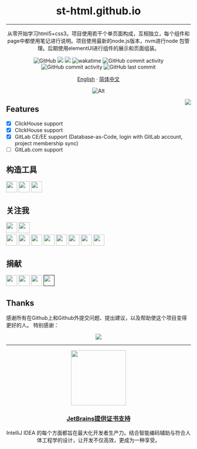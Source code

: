 [//]: # (居中组件)
<h1 align="center">
  <br>st-html.github.io<br>
</h1>

---

<p align="center">从零开始学习html5+css3。项目使用若干个单页面构成，互相独立，每个组件和page中都使用笔记进行说明。项目使用最新的node.js版本，nvm进行node
包管理。后期使用elementUI进行组件的展示和页面组装。</p>

<div align="center">

<img alt="GitHub" src="https://img.shields.io/github/license/wo1261931780/st-java.github.io?style=for-the-badge" >
<img src="https://img.shields.io/badge/java-17-%23ED8B00.svg?style=for-the-badge&logo=java&logoColor=white" >
<img src="https://komarev.com/ghpvc/?username=wo1261931780&style=for-the-badge&label=profile views">
<img src="https://wakatime.com/badge/user/2e3dbad1-9754-4463-8b48-badfed379466/project/1f95b019-406c-4718-a040-981acab28903.svg?color=%23ca3e47&style=for-the-badge" alt="wakatime" >
<img alt="GitHub commit activity" src="https://img.shields.io/github/commit-activity/w/wo1261931780/st-java.github.io?color=%23ca3e47&style=for-the-badge">
<img alt="GitHub commit activity" src="https://img.shields.io/github/commit-activity/m/wo1261931780/st-java.github.io?color=%23ca3e47&style=for-the-badge">
<img alt="GitHub last commit" src="https://img.shields.io/github/last-commit/wo1261931780/st-java.github.io?color=%23ca3e47&style=for-the-badge">

<p align="center">
    <a href="README.md">English</a>
    ·
    <a href="README_cn.md">简体中文</a>   
<p/>

[//]: # (st-html.github.io)
![Alt](https://repobeats.axiom.co/api/embed/b979112ed5a8ef2ae7cbcd9ad27e180a1a993f60.svg "Repobeats analytics image")

</div>

<p>
  <img  align='right' src="https://app.fossa.com/api/projects/git%2Bgithub.com%2Fwo1261931780%2Fst-java.github.io.svg?type=large">
</p>

## Features

- [x] ClickHouse support
- [x] ClickHouse support
- [x] GitLab CE/EE support (Database-as-Code, login with GitLab account, project membership sync)
- [ ] GitLab.com support

## 构造工具

<p>
<img src="https://img.shields.io/badge/java-%23ED8B00.svg?style=for-the-badge&logo=java&logoColor=white" style="margin-bottom: 4px;" height="30px">
<img src="https://img.shields.io/badge/sonarlint-CB2029.svg?&style=for-the-badge&logo=sonarlint&logoColor=white" style="margin-bottom: 4px;" height="30px">
<img src="https://img.shields.io/badge/IntelliJ%20IDEA-fd266a.svg?&style=for-the-badge&logo=IntelliJ%20IDEA&logoColor=white" style="margin-bottom: 4px;" height="30px">
</p>

## 关注我

<p>
<a href="https://weibo.com/u/6511079715"><img src="https://img.shields.io/badge/佳珺不谈恋爱-%181717.svg?&style=for-the-badge&logo=sina-weibo&logoColor=white&color=d52c2b" style="margin-bottom: 4px;" height="30px" target="_blank"></a>
<a href="https://space.bilibili.com/2001956953?spm_id_from=333.1007.0.0"><img src="https://img.shields.io/badge/佳珺不谈恋爱的空间-%181717.svg?&style=for-the-badge&logo=BILIBILI&logoColor=white&color=00aeec" style="margin-bottom: 4px;" height="30px" target="_blank"></a>
<br/>
<a href="https://www.youtube.com/c/wo1261931780@gmail.com"><img src="https://img.shields.io/badge/YouTube-%23FF0000.svg?style=for-the-badge&logo=YouTube&logoColor=white" style="margin-bottom: 4px;" height="30px" target="_blank"></a>
<a href="https://www.instagram.com/junwang7789"><img src="https://img.shields.io/badge/Instagram-%23E4405F.svg?style=for-the-badge&logo=Instagram&logoColor=white" style="margin-bottom: 4px;" height="30px" target="_blank"></a>
<a href="https://stackoverflow.com/users/JUNW555"><img src="https://img.shields.io/badge/-Stackoverflow-FE7A16?style=for-the-badge&logo=stack-overflow&logoColor=white" style="margin-bottom: 4px;" height="30px" target="_blank"></a>
<a href="https://twitter.com/wo1261931780"><img src="https://img.shields.io/badge/Twitter-%231DA1F2.svg?style=for-the-badge&logo=Twitter&logoColor=white" style="margin-bottom: 4px;" height="30px" target="_blank"></a>
<a href="https://www.facebook.com/Junw%20Junw"><img src="https://img.shields.io/badge/Facebook-%231877F2.svg?style=for-the-badge&logo=Facebook&logoColor=white" style="margin-bottom: 4px;" height="30px" target="_blank"></a>
<a href="https://linkedin.com/in/%E5%88%98%E4%BD%B3%E7%8F%BAjunw"><img src="https://img.shields.io/badge/linkedin-%230077B5.svg?style=for-the-badge&logo=linkedin&logoColor=white" style="margin-bottom: 4px;" height="30px" target="_blank"></a>
<a href="htttps://discord.gg/wo1261931780"><img src="https://img.shields.io/badge/Discord-%237289DA.svg?style=for-the-badge&logo=discord&logoColor=white" style="margin-bottom: 4px;" height="30px" target="_blank"></a>
<a href="https://leetcode.com/junw"><img src="https://img.shields.io/badge/LeetCode-000000?style=for-the-badge&logo=LeetCode&logoColor=#d16c06" style="margin-bottom: 4px;" height="30px" target="_blank"></a>
</p>

## 捐献

[//]: # (捐献，这里还没有绑定账号)
<div>
<a href="https://ko-fi.com/re"><img src="https://img.shields.io/badge/Ko--fi-F16061?style=for-the-badge&logo=ko-fi&logoColor=white" style="margin-bottom: 4px;" height="30px" target="_blank"></a>
<a href="https://patreon.com/re"><img src="https://img.shields.io/badge/Patreon-F96854?style=for-the-badge&logo=patreon&logoColor=white" style="margin-bottom: 4px;" height="30px" target="_blank"></a>
<a href="https://paypal.me/re"><img src="https://img.shields.io/badge/Buy%20Me%20a%20Coffee-ffdd00?style=for-the-badge&logo=buy-me-a-coffee&logoColor=black" style="margin-bottom: 4px;" height="30px" target="_blank"></a>
<a href=""><img src="https://img.shields.io/badge/PayPal-00457C?style=for-the-badge&logo=paypal&logoColor=white" style="margin-bottom: 4px;" height="30px" target="_blank"></a>
</div>


[//]: # (贡献者自动生成)

## Thanks

感谢所有在Github上和Github外提交问题、提出建议，以及帮助使这个项目变得更好的人。
特别感谢：

<div align="center">
<a href="https://github.com/wo1261931780/st-java.github.io/graphs/contributors">
  <img src="https://contrib.rocks/image?repo=wo1261931780/st-java.github.io" />
</a>
</div>

---

[//]: # (感谢jetbrains提供的证书)
<a href="https://jb.gg/OpenSourceSupport">
<p align="center">
    <img src="https://resources.jetbrains.com/storage/products/company/brand/logos/jb_beam.svg" height="150">
</p>
</a>
<h3 align="center"><a href="https://jb.gg/OpenSourceSupport">JetBrains提供证书支持</a></h3>
<div align="center">IntelliJ IDEA 的每个方面都旨在最大化开发者生产力。结合智能编码辅助与符合人体工程学的设计，让开发不仅高效，更成为一种享受。</div>

